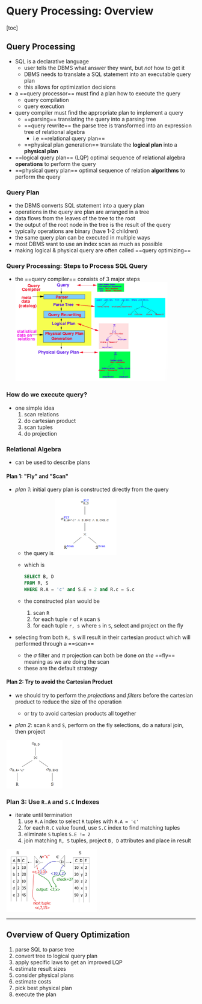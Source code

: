 # Query Processing: Overview

[toc]

## Query Processing

- SQL is a declarative language
  - user tells the DBMS what answer they want, but *not* how to get it
  - DBMS needs to translate a SQL statement into an executable query plan
  - this allows for optimization decisions
- a ==query processor== must find a plan how to execute the query 
  - query compilation
  - query execution
- query compiler must find the appropriate plan to implement a query
  - ==parsing== translating the query into a parsing tree
  - ==query rewrite== the parse tree is transformed into an expression tree of relational algebra
    - i.e ==relational query plan==
  - ==physical plan generation== translate the **logical plan** into a **physical plan**
- ==logical query plan== (LQP) optimal sequence of relational algebra **operations** to perform the query
- ==physical query plan== optimal sequence of relation **algorithms** to perform the query

### Query Plan

- the DBMS converts SQL statement into a query plan
- operations in the query are plan are arranged in a tree
- data flows from the leaves of the tree to the root
- the output of the root node in the tree is the result of the query
- typically operations are binary (have 1-2 children)
- the same query plan can be executed in multiple ways
- most DBMS want to use an index scan as much as possible
- making logical & physical query are often called ==query optimizing==

### Query Processing: Steps to Process SQL Query

- the ==query compiler== consists of 3 major steps
  <img src="images/image-20231206133412644.png" alt="image-20231206133412644" style="zoom:50%;" />

### How do we execute query?

- one simple idea
  1. scan relations
  2. do cartesian product
  3. scan tuples 
  4. do projection

### Relational Algebra

- can be used to describe plans

#### Plan 1: "Fly" and "Scan"

- *plan 1*: initial query plan is constructed directly from the query

  - the query is
    <img src="images/image-20231206134337608.png" alt="image-20231206134337608" style="zoom:50%;" />

  - which is
    ```sql
    SELECT B, D
    FROM R, S
    WHERE R.A = 'c' and S.E = 2 and R.c = S.c
    ```

  - the constructed plan would be

    1. scan `R`
    2. for each tuple `r` of `R` scan `S`
    3. for each tuple `r, s` where `s` in `S`, select and project on the fly

- selecting from both `R, S` will result in their cartesian product which will performed through a ==scan==

  - the $\sigma$ filter and $\pi$ projection can both be done *on the* ==fly== meaning as we are doing the scan
  - these are the default strategy  

#### Plan 2: Try to avoid the Cartesian Product

- we should try to perform the *projections* and *filters* before the cartesian product to reduce the size of the operation
  - or try to avoid cartesian products all together

- *plan 2*: scan `R` and `S`, perform on the fly selections, do a natural join, then project

<img src="images/image-20231206135017194.png" alt="image-20231206135017194" style="zoom:50%;" />

### Plan 3: Use `R.A` and `S.C` Indexes

- iterate until termination
  1. use `R.A` index to select `R` tuples with `R.A = 'c'`
  2. for each `R.C` value found, use `S.C` index to find matching tuples
  3. eliminate `S` tuples `S.E != 2`
  4. join matching `R, S` tuples, project `B, D` attributes and place in result

<img src="images/image-20231206135321086.png" alt="image-20231206135321086" style="zoom: 33%;" />

---

## Overview of Query Optimization

1. parse SQL to parse tree
2. convert tree to logical query plan
3. apply specific laws to get an improved LQP
4. estimate result sizes
5. consider physical plans
6. estimate costs
7. pick best physical plan
8. execute the plan